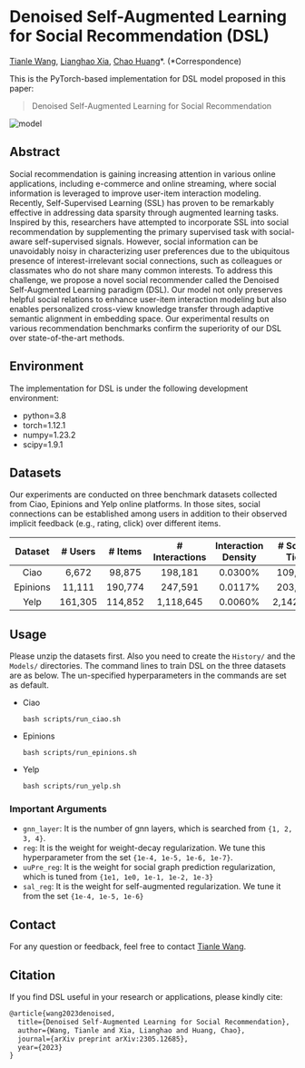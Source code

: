 # Denoised Self-Augmented Learning for Social Recommendation (DSL)

[Tianle Wang](https://louiswng.github.io), [Lianghao Xia](https://akaxlh.github.io), [Chao Huang](https://sites.google.com/view/chaoh/home)*. (*Correspondence)

This is the PyTorch-based implementation for DSL model proposed in this paper:

> Denoised Self-Augmented Learning for Social Recommendation

![model](https://p.ipic.vip/ikwc4z.png)

## Abstract

Social recommendation is gaining increasing attention in various online applications, including e-commerce and online streaming, where social information is leveraged to improve user-item interaction modeling. Recently, Self-Supervised Learning (SSL) has proven to be remarkably effective in addressing data sparsity through augmented learning tasks. Inspired by this, researchers have attempted to incorporate SSL into social recommendation by supplementing the primary supervised task with social-aware self-supervised signals. However, social information can be unavoidably noisy in characterizing user preferences due to the ubiquitous presence of interest-irrelevant social connections, such as colleagues or classmates who do not share many common interests. To address this challenge, we propose a novel social recommender called the Denoised Self-Augmented Learning paradigm (DSL). Our model not only preserves helpful social relations to enhance user-item interaction modeling but also enables personalized cross-view knowledge transfer through adaptive semantic alignment in embedding space. Our experimental results on various recommendation benchmarks confirm the superiority of our DSL over state-of-the-art methods.



## Environment

The implementation for DSL is under the following development environment:

- python=3.8
- torch=1.12.1
- numpy=1.23.2
- scipy=1.9.1



## Datasets

Our experiments are conducted on three benchmark datasets collected from Ciao, Epinions and Yelp online platforms. In those sites, social connections can be established among users in addition to their observed implicit feedback (e.g., rating, click) over different items.

| Dataset  | # Users | # Items | # Interactions | Interaction Density | # Social Ties |
| :------: | :-----: | :-----: | :------------: | :-----------------: | :-----------: |
|   Ciao   |  6,672  | 98,875  |    198,181     |       0.0300%       |    109,503    |
| Epinions | 11,111  | 190,774 |    247,591     |       0.0117%       |    203,989    |
|   Yelp   | 161,305 | 114,852 |   1,118,645    |       0.0060%       |   2,142,242   |



## Usage

Please unzip the datasets first. Also you need to create the `History/` and the `Models/` directories. The command lines to train DSL on the three datasets are as below. The un-specified hyperparameters in the commands are set as default.

- Ciao

  ```shell
  bash scripts/run_ciao.sh
  ```

- Epinions

  ```shell
  bash scripts/run_epinions.sh
  ```

- Yelp

  ```shell
  bash scripts/run_yelp.sh
  ```



### Important Arguments

- `gnn_layer`: It is the number of gnn layers, which is searched from `{1, 2, 3, 4}`.
- `reg`: It is the weight for weight-decay regularization. We tune this hyperparameter from the set `{1e-4, 1e-5, 1e-6, 1e-7}`.
- `uuPre_reg`: It is the weight for social graph prediction regularization, which is tuned from `{1e1, 1e0, 1e-1, 1e-2, 1e-3}`
- `sal_reg`: It is the weight for self-augmented regularization. We tune it from the set `{1e-4, 1e-5, 1e-6}`



## Contact

For any question or feedback, feel free to contact [Tianle Wang](mailto:louiswong.cs@connect.hku.hk).

## Citation

If you find DSL useful in your research or applications, please kindly cite:

```tex
@article{wang2023denoised,
  title={Denoised Self-Augmented Learning for Social Recommendation},
  author={Wang, Tianle and Xia, Lianghao and Huang, Chao},
  journal={arXiv preprint arXiv:2305.12685},
  year={2023}
}
```
